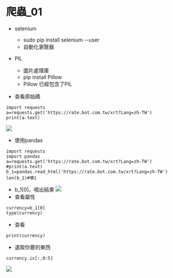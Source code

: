 # 爬蟲_01
- selenium
    - sudo pip install selenium --user
    - 自動化瀏覽器
- PIL 
    - 圖片處理庫 
    - pip install Pillow
    - Pillow 已經包含了PIL

- 查看原始碼
```python=
import requests
a=requests.get('https://rate.bot.com.tw/xrt?Lang=zh-TW')
print(a.text)
```
![](https://i.imgur.com/UYTRjTr.png)
- 使用pandas
```python=
import requests
import pandas
a=requests.get('https://rate.bot.com.tw/xrt?Lang=zh-TW')
#print(a.text)
b_1=pandas.read_html('https://rate.bot.com.tw/xrt?Lang=zh-TW')
len(b_1)#噴1
```
- b_1[0]，噴出結果
![](https://i.imgur.com/hHRf0PA.png)
- 查看屬性
```python=
currency=b_1[0]
type(currency)
```
- 查看
```python=
print(currency)
```
- 選取你要的東西
```python=
currency.ix[:,0:5]
```
![](https://i.imgur.com/7mSXqOi.png)

